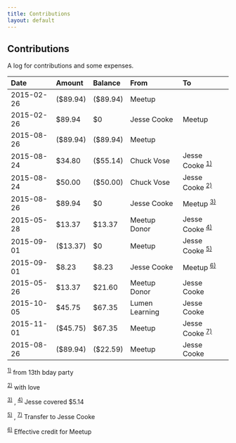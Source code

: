 ```yaml
---
title: Contributions
layout: default
---
```


## Contributions

A log for contributions and some expenses.

|Date|Amount|Balance|From|To|
|:---|:-----|:------|:---|:--|
|2015-02-26|(\$89.94)|(\$89.94)|Meetup||
|2015-02-26|\$89.94|\$0|Jesse Cooke|Meetup|
|2015-08-26|(\$89.94)|(\$89.94)|Meetup||
|2015-08-24|\$34.80|(\$55.14)|Chuck Vose|Jesse Cooke <sup>[1)](#fn__1)</sup>|
|2015-08-24|\$50.00|(\$50.00)|Chuck Vose|Jesse Cooke <sup>[2)](#fn__2)</sup>|
|2015-08-26|\$89.94|\$0|Jesse Cooke|Meetup <sup>[3)](#fn__3)</sup>|
|2015-05-28|\$13.37|\$13.37|Meetup Donor|Jesse Cooke <sup>[4)](#fn__4)</sup>|
|2015-09-01|(\$13.37)|\$0|Meetup|Jesse Cooke <sup>[5)](#fn__5)</sup>|
|2015-09-01|\$8.23|\$8.23|Jesse Cooke|Meetup <sup>[6)](#fn__6)</sup>|
|2015-05-26|\$13.37|\$21.60|Meetup Donor|Jesse Cooke|
|2015-10-05|\$45.75|\$67.35|Lumen Learning|Jesse Cooke|
|2015-11-01|(\$45.75)|\$67.35|Meetup|Jesse Cooke <sup>[7)](#fn__7)</sup>|
|2015-08-26|(\$89.94)|(\$22.59)|Meetup|Jesse Cooke|

<sup>[1)](#fnt__1)</sup> from 13th bday party

<sup>[2)](#fnt__2)</sup> with love

<sup>[3)](#fnt__3)</sup> , <sup>[4)](#fnt__4)</sup> Jesse covered \$5.14

<sup>[5)](#fnt__5)</sup> , <sup>[7)](#fnt__7)</sup> Transfer to Jesse Cooke

<sup>[6)](#fnt__6)</sup> Effective credit for Meetup
